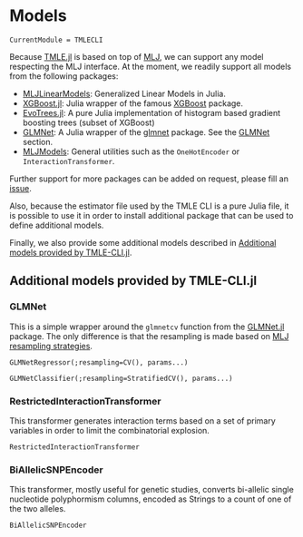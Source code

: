 # Models

```@meta
CurrentModule = TMLECLI
```

Because [TMLE.jl](https://targene.github.io/TMLE.jl/stable/) is based on top of [MLJ](https://alan-turing-institute.github.io/MLJ.jl/dev/), we can support any model respecting the MLJ interface. At the moment, we readily support all models from the following packages:

- [MLJLinearModels](https://juliaai.github.io/MLJLinearModels.jl/stable/): Generalized Linear Models in Julia.
- [XGBoost.jl](https://dmlc.github.io/XGBoost.jl/dev/): Julia wrapper of the famous [XGBoost](https://xgboost.readthedocs.io/en/stable/) package.
- [EvoTrees.jl](https://evovest.github.io/EvoTrees.jl/stable/): A pure Julia implementation of histogram based gradient boosting trees (subset of XGBoost)
- [GLMNet](https://github.com/JuliaStats/GLMNet.jl): A Julia wrapper of the [glmnet](https://glmnet.stanford.edu/articles/glmnet.html) package. See the [GLMNet](@ref) section.
- [MLJModels](https://github.com/JuliaAI/MLJModels.jl): General utilities such as the `OneHotEncoder` or `InteractionTransformer`.

Further support for more packages can be added on request, please fill an [issue](https://github.com/TARGENE/TMLE-CLI.jl/issues).

Also, because the estimator file used by the TMLE CLI is a pure Julia file, it is possible to use it in order to install additional package that can be used to define additional models.

Finally, we also provide some additional models described in [Additional models provided by TMLE-CLI.jl](@ref).

## Additional models provided by TMLE-CLI.jl

### GLMNet

This is a simple wrapper around the `glmnetcv` function from the [GLMNet.jl](https://github.com/JuliaStats/GLMNet.jl) package. The only difference is that the resampling is made based on [MLJ resampling strategies](https://alan-turing-institute.github.io/MLJ.jl/dev/evaluating_model_performance/#Built-in-resampling-strategies).

```@docs
GLMNetRegressor(;resampling=CV(), params...)
```

```@docs
GLMNetClassifier(;resampling=StratifiedCV(), params...)
```

### RestrictedInteractionTransformer

This transformer generates interaction terms based on a set of primary variables in order to limit the combinatorial explosion.

```@docs
RestrictedInteractionTransformer
```

### BiAllelicSNPEncoder

This transformer, mostly useful for genetic studies, converts bi-allelic single nucleotide polyphormism columns, encoded as Strings to a count of one of the two alleles.

```@docs
BiAllelicSNPEncoder
```
